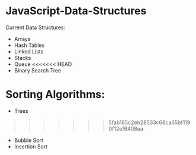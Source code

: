 # JavaScript-Data-Structures

Current Data Structures:

- Arrays
- Hash Tables
- Linked Lists
- Stacks
- Queue
<<<<<<< HEAD
- Binary Search Tree

Sorting Algorithms:
=======
- Trees
>>>>>>> 5fab165c2eb28533c68ca65bf1190f12ef6408ea

- Bubble Sort
- Insertion Sort
